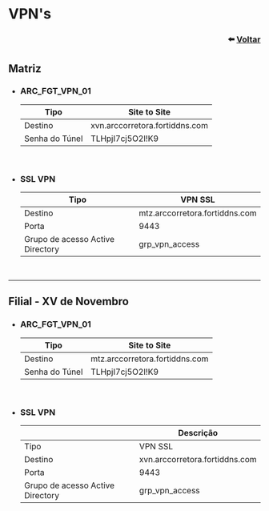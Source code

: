 <div align="left">

# VPN's

<div align="right">

### ⬅️ [Voltar](/README.md)

</div>

</div>

## Matriz

- ### ARC_FGT_VPN_01

  | Tipo           | Site to Site                   |
  | -------------- | ------------------------------ |
  | Destino        | xvn.arccorretora.fortiddns.com |
  | Senha do Túnel | TLHpjI7cj5O2l!K9               |

<br>

- ### SSL VPN

  | Tipo                             | VPN SSL                        |
  | -------------------------------- | ------------------------------ |
  | Destino                          | mtz.arccorretora.fortiddns.com |
  | Porta                            | 9443                           |
  | Grupo de acesso Active Directory | grp_vpn_access                 |

<br>

---

## Filial - XV de Novembro

- ### ARC_FGT_VPN_01

  | Tipo           | Site to Site                   |
  | -------------- | ------------------------------ |
  | Destino        | mtz.arccorretora.fortiddns.com |
  | Senha do Túnel | TLHpjI7cj5O2l!K9               |

<br>

- ### SSL VPN

  |                                  | Descrição                      |
  | -------------------------------- | ------------------------------ |
  | Tipo                             | VPN SSL                        |
  | Destino                          | xvn.arccorretora.fortiddns.com |
  | Porta                            | 9443                           |
  | Grupo de acesso Active Directory | grp_vpn_access                 |
